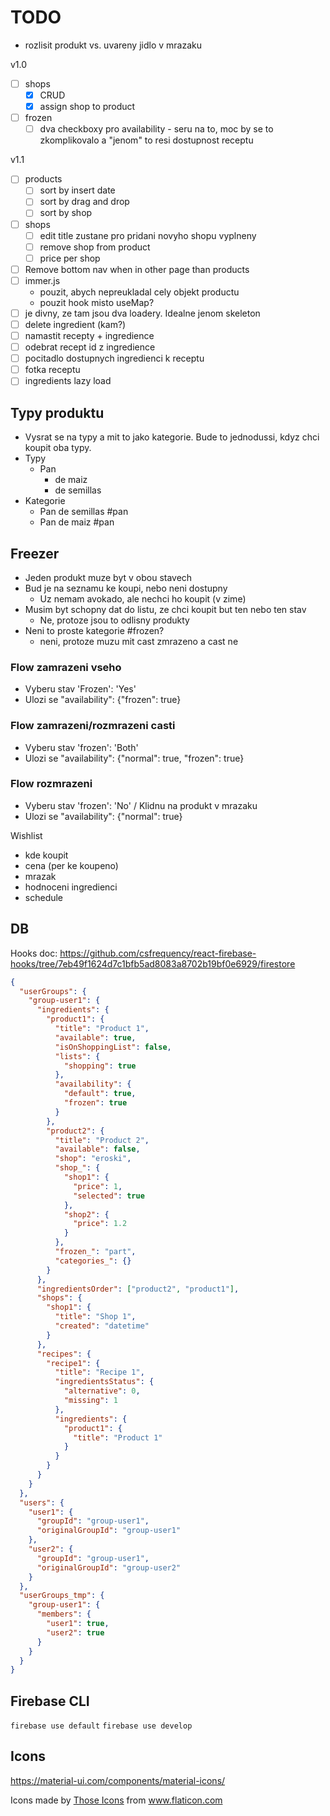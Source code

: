 # TODO

- rozlisit produkt vs. uvareny jidlo v mrazaku

v1.0

- [ ] shops
  - [x] CRUD
  - [x] assign shop to product
- [ ] frozen
  - [ ] dva checkboxy pro availability - seru na to, moc by se to zkomplikovalo a "jenom" to resi dostupnost receptu

v1.1

- [ ] products
  - [ ] sort by insert date
  - [ ] sort by drag and drop
  - [ ] sort by shop
- [ ] shops
  - [ ] edit title zustane pro pridani novyho shopu vyplneny
  - [ ] remove shop from product
  - [ ] price per shop
- [ ] Remove bottom nav when in other page than products
- [ ] immer.js
  - pouzit, abych nepreukladal cely objekt productu
  - pouzit hook misto useMap?
- [ ] je divny, ze tam jsou dva loadery. Idealne jenom skeleton
- [ ] delete ingredient (kam?)
- [ ] namastit recepty + ingredience
- [ ] odebrat recept id z ingredience
- [ ] pocitadlo dostupnych ingredienci k receptu
- [ ] fotka receptu
- [ ] ingredients lazy load

## Typy produktu

- Vysrat se na typy a mit to jako kategorie. Bude to jednodussi, kdyz chci koupit oba typy.
- Typy
  - Pan
    - de maiz
    - de semillas
- Kategorie
  - Pan de semillas #pan
  - Pan de maiz #pan

## Freezer

- Jeden produkt muze byt v obou stavech
- Bud je na seznamu ke koupi, nebo neni dostupny
  - Uz nemam avokado, ale nechci ho koupit (v zime)
- Musim byt schopny dat do listu, ze chci koupit but ten nebo ten stav
  - Ne, protoze jsou to odlisny produkty
- Neni to proste kategorie #frozen?
  - neni, protoze muzu mit cast zmrazeno a cast ne

### Flow zamrazeni vseho

- Vyberu stav 'Frozen': 'Yes'
- Ulozi se "availability": {"frozen": true}

### Flow zamrazeni/rozmrazeni casti

- Vyberu stav 'frozen': 'Both'
- Ulozi se "availability": {"normal": true, "frozen": true}

### Flow rozmrazeni

- Vyberu stav 'frozen': 'No' / Klidnu na produkt v mrazaku
- Ulozi se "availability": {"normal": true}

Wishlist

- kde koupit
- cena (per ke koupeno)
- mrazak
- hodnoceni ingredienci
- schedule

## DB

Hooks doc: https://github.com/csfrequency/react-firebase-hooks/tree/7eb49f1624d7c1bfb5ad8083a8702b19bf0e6929/firestore

```json
{
  "userGroups": {
    "group-user1": {
      "ingredients": {
        "product1": {
          "title": "Product 1",
          "available": true,
          "isOnShoppingList": false,
          "lists": {
            "shopping": true
          },
          "availability": {
            "default": true,
            "frozen": true
          }
        },
        "product2": {
          "title": "Product 2",
          "available": false,
          "shop": "eroski",
          "shop_": {
            "shop1": {
              "price": 1,
              "selected": true
            },
            "shop2": {
              "price": 1.2
            }
          },
          "frozen_": "part",
          "categories_": {}
        }
      },
      "ingredientsOrder": ["product2", "product1"],
      "shops": {
        "shop1": {
          "title": "Shop 1",
          "created": "datetime"
        }
      },
      "recipes": {
        "recipe1": {
          "title": "Recipe 1",
          "ingredientsStatus": {
            "alternative": 0,
            "missing": 1
          },
          "ingredients": {
            "product1": {
              "title": "Product 1"
            }
          }
        }
      }
    }
  },
  "users": {
    "user1": {
      "groupId": "group-user1",
      "originalGroupId": "group-user1"
    },
    "user2": {
      "groupId": "group-user1",
      "originalGroupId": "group-user2"
    }
  },
  "userGroups_tmp": {
    "group-user1": {
      "members": {
        "user1": true,
        "user2": true
      }
    }
  }
}
```

## Firebase CLI

`firebase use default`
`firebase use develop`

## Icons

https://material-ui.com/components/material-icons/

<div>Icons made by <a href="https://www.flaticon.com/authors/those-icons" title="Those Icons">Those Icons</a> from <a href="https://www.flaticon.com/" title="Flaticon">www.flaticon.com</a></div>
